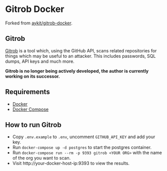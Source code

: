 Gitrob Docker
=============

Forked from [aykit/gitrob-docker](https://github.com/aykit/gitrob-docker).

## Gitrob

[Gitrob][gitrob] is a tool which, using the GitHub API, scans related repositories for things which may be useful to an attacker. This includes passwords, SQL dumps, API keys and much more.

**Gitrob is no longer being actively developed, the author is currently working on its successor.**

## Requirements

 * [Docker][get-docker]
 * [Docker Compose][get-docker-compose]

## How to run Gitrob

 * Copy `.env.example` to `.env`, uncomment `GITHUB_API_KEY` and add your key.
 * Run `docker-compose up -d postgres` to start the postgres container.
 * Run `docker-compose run --rm -p 9393 gitrob <YOUR ORG>` with the name of the org you want to scan.
 * Visit http://your-docker-host-ip:9393 to view the results.

[get-docker]: https://get.docker.com/
[get-docker-compose]: https://docs.docker.com/compose/install/
[gitrob]: https://github.com/michenriksen/gitrob
